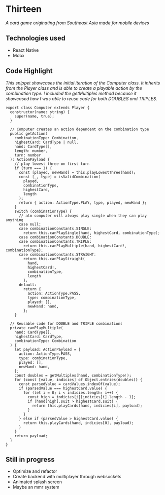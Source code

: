 # Thirteen

_A card game originating from Southeast Asia made for mobile devices_

## Technologies used

- React Native
- Mobx

## Code Highlight

_This snippet showcases the initial iteration of the Computer class._
_It inherits from the Player class and is able to create a playable_
_action by the combination type. I included the getMultiples_
_method because it showcased how I was able to reuse code for both_
_DOUBLES and TRIPLES._

```
export class Computer extends Player {
  constructor(name: string) {
    super(name, true);
  }

  // Computer creates an action dependent on the combination type
  public getAction(
    combinationType: Combination,
    highestCard: CardType | null,
    hand: CardType[],
    length: number,
    turn: number
  ): ActionPayload {
    // play lowest three on first turn
    if (turn === 1) {
      const [played, newHand] = this.playLowestThree(hand);
      const [_, type] = isValidCombination(
        played,
        combinationType,
        highestCard,
        length
      );
      return { action: ActionType.PLAY, type, played, newHand };
    }
    switch (combinationType) {
      // atm computer will always play single when they can play anything
      case null:
      case combinationConstants.SINGLE:
        return this.canPlaySingle(hand, highestCard, combinationType);
      case combinationConstants.DOUBLE:
      case combinationConstants.TRIPLE:
        return this.canPlayMultiple(hand, highestCard!, combinationType);
      case combinationConstants.STRAIGHT:
        return this.canPlayStraight(
          hand,
          highestCard!,
          combinationType,
          length
        );
      default:
        return {
          action: ActionType.PASS,
          type: combinationType,
          played: [],
          newHand: hand,
        };
    }

  // Reusable code for DOUBLE and TRIPLE combinations
  private canPlayMultiple(
    hand: CardType[],
    highestCard: CardType,
    combinationType: Combination
  ) {
    let payload: ActionPayload = {
      action: ActionType.PASS,
      type: combinationType,
      played: [],
      newHand: hand,
    };
    const doubles = getMultiples(hand, combinationType!);
    for (const [value, indicies] of Object.entries(doubles)) {
      const parsedValue = cardValues.indexOf(value);
      if (parsedValue === highestCard.value) {
        for (let i = 0; i < indicies.length; i++) {
          const high = indicies[i][indicies[i].length - 1];
          if (hand[high].suit > highestCard.suit) {
            return this.playCards(hand, indicies[i], payload);
          }
        }
      } else if (parsedValue > highestCard.value) {
        return this.playCards(hand, indicies[0], payload);
      }
    }
    return payload;
  }
}
```

## Still in progress

- Optimize and refactor
- Create backend with multiplayer through websockets
- Animated splash screen
- Maybe an mmr system
